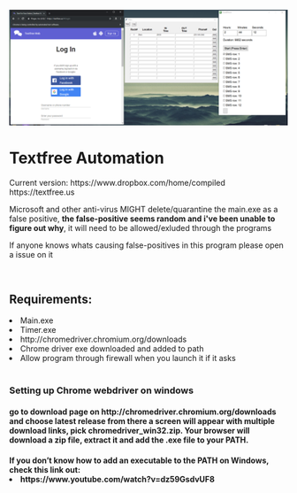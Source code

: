![Example](dab.png)
<h1> Textfree Automation </h1>
<p>Current version: https://www.dropbox.com/home/compiled
    <br>
https://textfree.us
</p>
<p>
Microsoft and other anti-virus MIGHT delete/quarantine the main.exe as a false positive, <b>the false-positive seems random and i've been unable to figure out why</b>, it will need to be allowed/exluded through the programs
</p>
<p>
If anyone knows whats causing false-positives in this program please open a issue on it
</p>
    <br>
<h2>Requirements:</h2>
<li>Main.exe</li>
<li>Timer.exe</li>
<li>http://chromedriver.chromium.org/downloads</li>
<li>Chrome driver exe downloaded and added to path</li>
<li>Allow program through firewall when you launch it if it asks</li>
    <br>
<h3>Setting up Chrome webdriver on windows</h3>
<h4>go to download page on http://chromedriver.chromium.org/downloads and choose latest release from there a screen will appear with multiple download links, pick chromedriver_win32.zip. Your browser will download a zip file, extract it and add the .exe file to your PATH.</h4>
<h4>
If you don’t know how to add an executable to the PATH on Windows, check this link out:
<li>
https://www.youtube.com/watch?v=dz59GsdvUF8
</li>

</h4>
